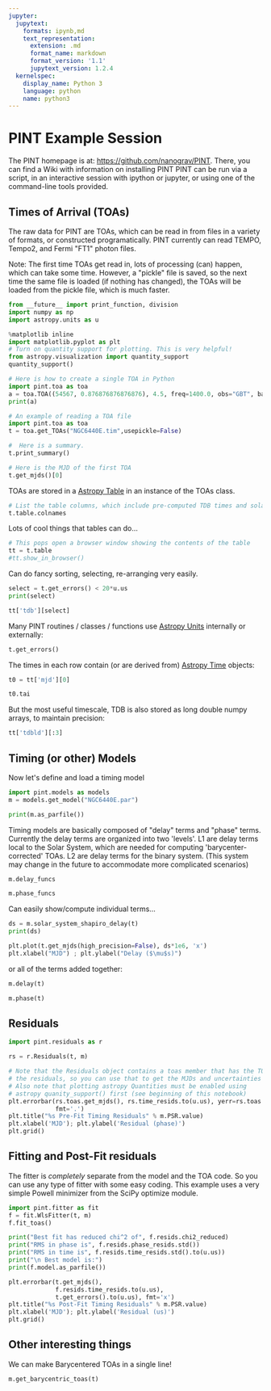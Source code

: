 ```yaml
---
jupyter:
  jupytext:
    formats: ipynb,md
    text_representation:
      extension: .md
      format_name: markdown
      format_version: '1.1'
      jupytext_version: 1.2.4
  kernelspec:
    display_name: Python 3
    language: python
    name: python3
---
```


# PINT Example Session


The PINT homepage is at:  https://github.com/nanograv/PINT.
There, you can find a Wiki with information on installing PINT
PINT can be run via a script, in an interactive session with ipython or jupyter, or using one of the command-line tools provided.


## Times of Arrival (TOAs)


The raw data for PINT are TOAs, which can be read in from files in a variety of formats, or constructed programatically. PINT currently can read TEMPO, Tempo2, and Fermi "FT1" photon files.

Note:  The first time TOAs get read in, lots of processing (can) happen, which can take some time. However, a  "pickle" file is saved, so the next time the same file is loaded (if nothing has changed), the TOAs will be loaded from the pickle file, which is much faster.

```python
from __future__ import print_function, division
import numpy as np
import astropy.units as u
```

```python
%matplotlib inline
import matplotlib.pyplot as plt
# Turn on quantity support for plotting. This is very helpful!
from astropy.visualization import quantity_support
quantity_support() 
```

```python
# Here is how to create a single TOA in Python
import pint.toa as toa
a = toa.TOA((54567, 0.876876876876876), 4.5, freq=1400.0, obs="GBT", backend="GUPPI",location=None)
print(a)
```

```python
# An example of reading a TOA file
import pint.toa as toa
t = toa.get_TOAs("NGC6440E.tim",usepickle=False)
```

```python
#  Here is a summary.
t.print_summary()
```

```python
# Here is the MJD of the first TOA
t.get_mjds()[0]
```

TOAs are stored in a [Astropy Table](https://astropy.readthedocs.org/latest/table/)  in an instance of the TOAs class. 

```python
# List the table columns, which include pre-computed TDB times and solar system positions and velocities
t.table.colnames
```

Lots of cool things that tables can do...

```python
# This pops open a browser window showing the contents of the table 
tt = t.table
#tt.show_in_browser()
```

Can do fancy sorting, selecting, re-arranging very easily.

```python
select = t.get_errors() < 20*u.us
print(select)
```

```python
tt['tdb'][select]
```

Many PINT routines / classes / functions use [Astropy Units](https://astropy.readthedocs.org/latest/units/) internally or externally:

```python
t.get_errors() 
```

The times in each row contain (or are derived from) [Astropy Time](https://astropy.readthedocs.org/latest/time/) objects:

```python
t0 = tt['mjd'][0]
```

```python
t0.tai
```

But the most useful timescale, TDB is also stored as long double numpy arrays, to maintain precision:

```python
tt['tdbld'][:3]
```

## Timing (or other) Models


Now let's define and load a timing model

```python
import pint.models as models
m = models.get_model("NGC6440E.par")
```

```python
print(m.as_parfile())
```

Timing models are basically composed of "delay" terms and "phase" terms. Currently the delay terms are organized into two 'levels'. L1 are delay terms local to the Solar System, which are needed for computing 'barycenter-corrected' TOAs. L2 are delay terms for the binary system.  (This system may change in the future to accommodate more complicated scenarios)

```python
m.delay_funcs
```

```python
m.phase_funcs
```

Can easily show/compute individual terms...

```python
ds = m.solar_system_shapiro_delay(t)
print(ds)
```

```python
plt.plot(t.get_mjds(high_precision=False), ds*1e6, 'x')
plt.xlabel("MJD") ; plt.ylabel("Delay ($\mu$s)")
```

or all of the terms added together:

```python
m.delay(t)
```

```python
m.phase(t)
```

## Residuals

```python
import pint.residuals as r
```

```python
rs = r.Residuals(t, m)
```

```python
# Note that the Residuals object contains a toas member that has the TOAs used to compute
# the residuals, so you can use that to get the MJDs and uncertainties for each TOA
# Also note that plotting astropy Quantities must be enabled using 
# astropy quanity_support() first (see beginning of this notebook)
plt.errorbar(rs.toas.get_mjds(), rs.time_resids.to(u.us), yerr=rs.toas.get_errors().to(u.us), 
             fmt='.')
plt.title("%s Pre-Fit Timing Residuals" % m.PSR.value)
plt.xlabel('MJD'); plt.ylabel('Residual (phase)')
plt.grid()
```

## Fitting and Post-Fit residuals


The fitter is *completely* separate from the model and the TOA code.  So you can use any type of fitter with some easy coding.  This example uses a very simple Powell minimizer from the SciPy optimize module. 

```python
import pint.fitter as fit
f = fit.WlsFitter(t, m)
f.fit_toas()
```

```python
print("Best fit has reduced chi^2 of", f.resids.chi2_reduced)
print("RMS in phase is", f.resids.phase_resids.std())
print("RMS in time is", f.resids.time_resids.std().to(u.us))
print("\n Best model is:")
print(f.model.as_parfile())

```

```python
plt.errorbar(t.get_mjds(),
             f.resids.time_resids.to(u.us),
             t.get_errors().to(u.us), fmt='x')
plt.title("%s Post-Fit Timing Residuals" % m.PSR.value)
plt.xlabel('MJD'); plt.ylabel('Residual (us)')
plt.grid()
```

## Other interesting things


We can make Barycentered TOAs in a single line!

```python
m.get_barycentric_toas(t)
```

```python

```
